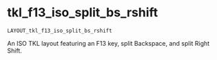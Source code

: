 # tkl_f13_iso_split_bs_rshift

    LAYOUT_tkl_f13_iso_split_bs_rshift

An ISO TKL layout featuring an F13 key, split Backspace, and split Right Shift.
